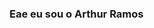### Eae eu sou o Arthur Ramos

<!--

- 🌱 Estudando Sistemas De Informação
- 😄 Pronouns: ele/dele
-->
